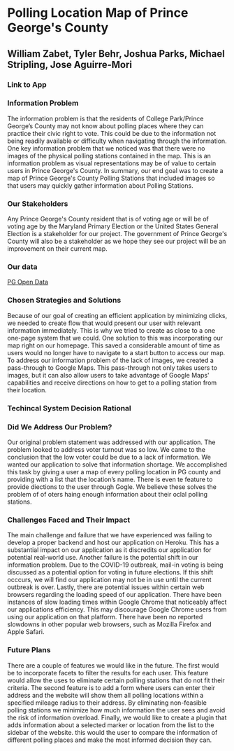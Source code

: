 # **Polling Location Map of Prince George's County**
## **William Zabet, Tyler Behr, Joshua Parks, Michael Stripling, Jose Aguirre-Mori**
### Link to App

### Information Problem
The information problem is that the residents of College Park/Prince George’s County may not know about polling places where they can practice their civic right to vote. This could be due to the information not being readily available or difficulty when navigating through the information. One key information problem that we noticed was that there were no images of the physical polling stations contained in the map. This is an information problem as visual representations may be of value to certain users in Prince George's County. In summary, our end goal was to create a map of Prince George's County Polling Stations that included images so that users may quickly gather information about Polling Stations.
### Our Stakeholders
Any Prince George's County resident that is of voting age or will be of voting age by the Maryland Primary Election or the United States General Election is a stakeholder for our project. The government of Prince George's County will also be a stakeholder as we hope they see our project will be an improvement on their current map. 

### Our data
[PG Open Data](https://data.princegeorgescountymd.gov/Government/Polling-Places/e2wd-vu2n)
### Chosen Strategies and Solutions
Because of our goal of creating an efficient application by minimizing clicks, we needed to create flow that would present our user with relevant information immediately. This is why we tried to create as close to a one one-page system that we could. One solution to this was incorporating our map right on our homepage. This saved a considerable amount of time as users would no longer have to navigate to a start button to access our map. To address our information problem of the lack of images, we created a pass-through to Google Maps. This pass-through not only takes users to images, but it can also allow users to take advantage of Google Maps' capabilities and receive directions on how to get to a polling station from their location.
### Techincal System Decision Rational

### Did We Address Our Problem?
Our original problem statement was addressed with our application. The problem looked to address voter turnout was so low. We came to the conclusion that the low voter could be due to a lack of information. We wanted our application to solve that information shortage.  We accomplished this task by giving a user a map of every polling location in PG county and providing with a list that the location’s name. There is even te feature to provide diections to the user through Gogle. We believe these solves the problem of of oters haing enough information about their oclal polling stations.

### Challenges Faced and Their Impact
The main challenge and failure that we have experienced was failing to develop a proper backend and host our application on Heroku. This has a substantial impact on our application as it discredits our application for potential real-world use. Another failure is the potential shift in our information problem. Due to the COVID-19 outbreak, mail-in voting is being discussed as a potential option for voting in future elections. If this shift occcurs, we will find our application may not be in use until the current outbreak is over. Lastly, there are potential issues within certain web browsers regarding the loading speed of our application. There have been instances of slow loading times within Google Chrome that noticeably affect our applications efficiency. This may discourage Google Chrome users from using our application on that platform. There have been no reported slowdowns in other popular web browsers, such as Mozilla Firefox and Apple Safari. 
### Future Plans
There are a couple of features we would like in the future. The first would be to incorporate facets to filter the results for each user. This feature would allow the uses to eliminate certain polling stations that do not fit their criteria. The second feature is to add a form where users can enter their address and the website will show them all polling locations within a specified mileage radius to their address. By eliminating non-feasible polling stations we minimize how much information the user sees and avoid the risk of information overload. Finally, we would like to create a plugin that adds information about a selected marker or location from the list to the sidebar of the website. this would the user to compare the information of different polling places and make the most informed decision they can.
